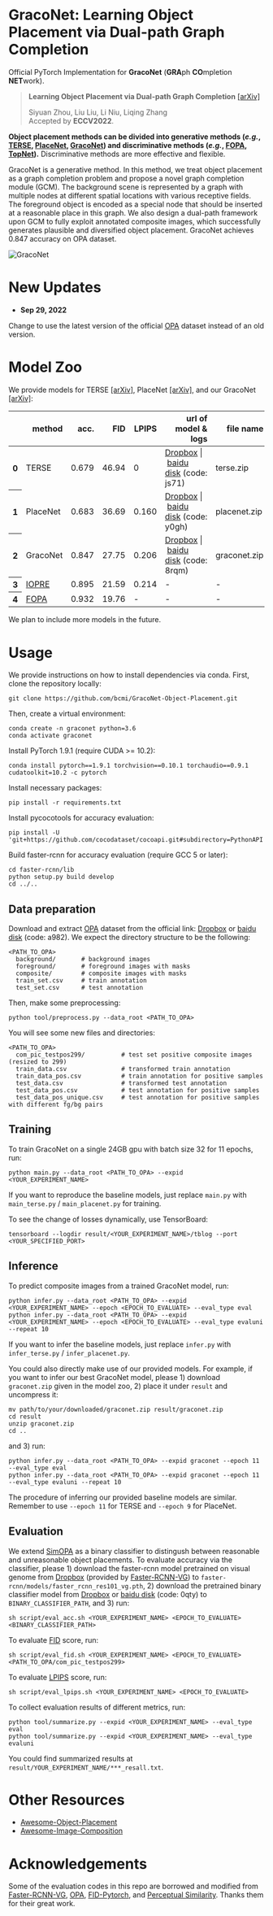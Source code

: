 **GracoNet**: Learning Object Placement via Dual-path Graph Completion
========

Official PyTorch Implementation for **GracoNet** (**GRA**ph **CO**mpletion **NET**work).

> **Learning Object Placement via Dual-path Graph Completion** [[arXiv]](https://arxiv.org/abs/2207.11464)
>
> Siyuan Zhou, Liu Liu, Li Niu, Liqing Zhang<br>
> Accepted by **ECCV2022**.

**Object placement methods can be divided into generative methods (*e.g.*, [TERSE](https://arxiv.org/abs/1904.05475), [PlaceNet](https://www.ecva.net/papers/eccv_2020/papers_ECCV/papers/123580562.pdf), [GracoNet](https://arxiv.org/abs/2207.11464)) and discriminative methods (*e.g.*, [FOPA](https://github.com/bcmi/FOPA-Fast-Object-Placement-Assessment/tree/main), [TopNet](https://github.com/bcmi/TopNet-Object-Placement)).** Discriminative methods are more effective and flexible. 

GracoNet is a generative method. In this method, we treat object placement as a graph completion problem and propose a novel graph completion module (GCM). The background scene is represented by a graph with multiple nodes at different spatial locations with various receptive fields. The foreground object is encoded as a special node that should be inserted at a reasonable place in this graph. We also design a dual-path framework upon GCM to fully exploit annotated composite images, which successfully generates plausible and diversified object placement. GracoNet achieves 0.847 accuracy on OPA dataset.


![GracoNet](.github/GracoNet.png)



# New Updates

- **Sep 29, 2022**

Change to use the latest version of the official [OPA](https://github.com/bcmi/Object-Placement-Assessment-Dataset-OPA) dataset instead of an old version.


# Model Zoo
We provide models for TERSE [[arXiv]](https://arxiv.org/abs/1904.05475), PlaceNet [[arXiv]](https://www.ecva.net/papers/eccv_2020/papers_ECCV/papers/123580562.pdf), and our GracoNet [[arXiv]](https://arxiv.org/abs/2207.11464):

<table>
  <thead>
    <tr style="text-align: right;">
      <th></th>
      <th>method</th>
      <th>acc.</th>
      <th>FID</th>
      <th>LPIPS</th>
      <th>url of model & logs</th>
      <th>file name</th>
      <th>size</th>
    </tr>
  </thead>
  <tbody>
    <tr>
      <th>0</th>
      <td>TERSE</td>
      <td>0.679</td>
      <td>46.94</td>
      <td>0</td>
      <td><a href="https://www.dropbox.com/scl/fi/6b2ddd2j88mwjv9ac42h6/terse.zip?rlkey=s3uyf8y339161t66uc42rwamg&st=c4ud4n7q&dl=0">Dropbox</a>&nbsp;|&nbsp;<a href="https://pan.baidu.com/s/14mA7j34flDnpB9-MA7_4IQ">baidu disk</a>&nbsp;(code: js71)</td>
      <td>terse.zip</td>
      <td>51M</td>
    </tr>
    <tr>
      <th>1</th>
      <td>PlaceNet</td>
      <td>0.683</td>
      <td>36.69</td>
      <td>0.160</td>
      <td><a href="https://www.dropbox.com/scl/fi/1cscjp3fn62de6udg7lxp/placenet.zip?rlkey=m4ne1qabksppol7n863ktou2o&st=30f8qo46&dl=0">Dropbox</a>&nbsp;|&nbsp;<a href="https://pan.baidu.com/s/1ARGL_Z6cczEAXfEZZvxIjQ">baidu disk</a>&nbsp;(code: y0gh)</td>
      <td>placenet.zip</td>
      <td>86M</td>
    </tr>
    <tr>
      <th>2</th>
      <td>GracoNet</td>
      <td>0.847</td>
      <td>27.75</td>
      <td>0.206</td>
      <td><a href="https://www.dropbox.com/scl/fi/uas2l887dsamuyr0uxcdm/graconet.zip?rlkey=nkt15hec0yexffwoo1bsretx4&st=hj1oja0s&dl=0">Dropbox</a>&nbsp;|&nbsp;<a href="https://pan.baidu.com/s/1qzEAjHjSarvst5eY3V2Xaw">baidu disk</a>&nbsp;(code: 8rqm)</td>
      <td>graconet.zip</td>
      <td>185M</td>
    </tr>
    <tr>
      <th>3</th>
      <td><a href='https://openreview.net/pdf?id=hwHBaL7wur'>IOPRE</a></td>
      <td>0.895</td>
      <td>21.59</td>
      <td>0.214</td>
      <td>-</td>
      <td>-</td>
      <td>-</td>
    </tr>
    <tr>
      <th>4</th>
      <td><a href='https://github.com/bcmi/FOPA-Fast-Object-Placement-Assessment'>FOPA</a></td>
      <td>0.932</td>
      <td>19.76</td>
      <td>-</td>
      <td>-</td>
      <td>-</td>
      <td>-</td>
    </tr>
  </tbody>
</table>

We plan to include more models in the future.


# Usage
We provide instructions on how to install dependencies via conda.
First, clone the repository locally:
```
git clone https://github.com/bcmi/GracoNet-Object-Placement.git
```
Then, create a virtual environment:
```
conda create -n graconet python=3.6
conda activate graconet
```
Install PyTorch 1.9.1 (require CUDA >= 10.2):
```
conda install pytorch==1.9.1 torchvision==0.10.1 torchaudio==0.9.1 cudatoolkit=10.2 -c pytorch
```
Install necessary packages:
```
pip install -r requirements.txt
```
Install pycocotools for accuracy evaluation:
```
pip install -U 'git+https://github.com/cocodataset/cocoapi.git#subdirectory=PythonAPI'
```
Build faster-rcnn for accuracy evaluation (require GCC 5 or later):
```
cd faster-rcnn/lib
python setup.py build develop
cd ../..
```

## Data preparation
Download and extract [OPA](https://github.com/bcmi/Object-Placement-Assessment-Dataset-OPA) dataset from the official link: [Dropbox](https://www.dropbox.com/scl/fi/va50b8pltd1apsqofpquj/OPA.rar?rlkey=uyfuxqdnoaikwjizq1brobebz&st=92ziny9n&dl=0) or [baidu disk](https://pan.baidu.com/s/1IzVLcXWLFgFR4GAbxZUPkw) (code: a982). We expect the directory structure to be the following:
```
<PATH_TO_OPA>
  background/       # background images
  foreground/       # foreground images with masks
  composite/        # composite images with masks
  train_set.csv     # train annotation
  test_set.csv      # test annotation
```

Then, make some preprocessing:
```
python tool/preprocess.py --data_root <PATH_TO_OPA>
```
You will see some new files and directories:
```
<PATH_TO_OPA>
  com_pic_testpos299/          # test set positive composite images (resized to 299)
  train_data.csv               # transformed train annotation
  train_data_pos.csv           # train annotation for positive samples
  test_data.csv                # transformed test annotation
  test_data_pos.csv            # test annotation for positive samples
  test_data_pos_unique.csv     # test annotation for positive samples with different fg/bg pairs 
```

## Training
To train GracoNet on a single 24GB gpu with batch size 32 for 11 epochs, run:
```
python main.py --data_root <PATH_TO_OPA> --expid <YOUR_EXPERIMENT_NAME>
```
If you want to reproduce the baseline models, just replace ```main.py``` with ```main_terse.py``` / ```main_placenet.py``` for training.

To see the change of losses dynamically, use TensorBoard:
```
tensorboard --logdir result/<YOUR_EXPERIMENT_NAME>/tblog --port <YOUR_SPECIFIED_PORT>
```

## Inference
To predict composite images from a trained GracoNet model, run:
```
python infer.py --data_root <PATH_TO_OPA> --expid <YOUR_EXPERIMENT_NAME> --epoch <EPOCH_TO_EVALUATE> --eval_type eval
python infer.py --data_root <PATH_TO_OPA> --expid <YOUR_EXPERIMENT_NAME> --epoch <EPOCH_TO_EVALUATE> --eval_type evaluni --repeat 10
```
If you want to infer the baseline models, just replace ```infer.py``` with ```infer_terse.py``` / ```infer_placenet.py```.

You could also directly make use of our provided models. For example, if you want to infer our best GracoNet model, please 1) download ```graconet.zip``` given in the model zoo, 2) place it under ```result``` and uncompress it:
```
mv path/to/your/downloaded/graconet.zip result/graconet.zip
cd result
unzip graconet.zip
cd ..
```
and 3) run:
```
python infer.py --data_root <PATH_TO_OPA> --expid graconet --epoch 11 --eval_type eval
python infer.py --data_root <PATH_TO_OPA> --expid graconet --epoch 11 --eval_type evaluni --repeat 10
```
The procedure of inferring our provided baseline models are similar. Remember to use ```--epoch 11``` for TERSE and ```--epoch 9``` for PlaceNet.

## Evaluation
We extend [SimOPA](https://github.com/bcmi/Object-Placement-Assessment-Dataset-OPA) as a binary classifier to distingush between reasonable and unreasonable object placements. To evaluate accuracy via the classifier, please 1) download the faster-rcnn model pretrained on visual genome from [Dropbox](https://www.dropbox.com/scl/fi/dnmr882d21qbggfta5jvo/faster_rcnn_res101_vg.pth?rlkey=e6n1zf1se8ccgdufkqfb4oa5r&st=1jaftrzb&dl=0) (provided by [Faster-RCNN-VG](https://github.com/shilrley6/Faster-R-CNN-with-model-pretrained-on-Visual-Genome)) to ```faster-rcnn/models/faster_rcnn_res101_vg.pth```, 2) download the pretrained binary classifier model from [Dropbox](https://www.dropbox.com/scl/fi/0ld9dbpydghszm48j21ei/best-acc.pth?rlkey=60ncpezciy3r8lhstwwcgolv9&st=8jxbxcur&dl=0) or [baidu disk](https://pan.baidu.com/s/1skFRfLyczzXUpp-6tMHArA) (code: 0qty) to ```BINARY_CLASSIFIER_PATH```, and 3) run:
```
sh script/eval_acc.sh <YOUR_EXPERIMENT_NAME> <EPOCH_TO_EVALUATE> <BINARY_CLASSIFIER_PATH>
```
To evaluate [FID](https://github.com/mseitzer/pytorch-fid) score, run:
```
sh script/eval_fid.sh <YOUR_EXPERIMENT_NAME> <EPOCH_TO_EVALUATE> <PATH_TO_OPA/com_pic_testpos299>
```
To evaluate [LPIPS](https://github.com/richzhang/PerceptualSimilarity) score, run:
```
sh script/eval_lpips.sh <YOUR_EXPERIMENT_NAME> <EPOCH_TO_EVALUATE>
```
To collect evaluation results of different metrics, run:
```
python tool/summarize.py --expid <YOUR_EXPERIMENT_NAME> --eval_type eval
python tool/summarize.py --expid <YOUR_EXPERIMENT_NAME> --eval_type evaluni
```
You could find summarized results at ```result/YOUR_EXPERIMENT_NAME/***_resall.txt```.


# Other Resources

+ [Awesome-Object-Placement](https://github.com/bcmi/Awesome-Object-Placement)
+ [Awesome-Image-Composition](https://github.com/bcmi/Awesome-Object-Insertion)


# Acknowledgements
Some of the evaluation codes in this repo are borrowed and modified from [Faster-RCNN-VG](https://github.com/shilrley6/Faster-R-CNN-with-model-pretrained-on-Visual-Genome), [OPA](https://github.com/bcmi/Object-Placement-Assessment-Dataset-OPA), [FID-Pytorch](https://github.com/mseitzer/pytorch-fid), and [Perceptual Similarity](https://github.com/richzhang/PerceptualSimilarity). Thanks them for their great work.

